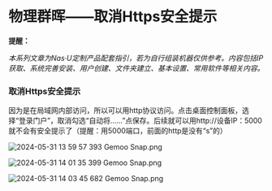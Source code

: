 # 物理群晖——取消Https安全提示

**提醒：**

*本系列文章为Nas·U定制产品配套指引，若为自行组装机器仅供参考。内容包括IP获取、系统完善安装、用户创建、文件夹建立、基本设置、常用软件等相关内容。*

### 取消Https安全提示

因为是在局域网内部访问，所以可以用http协议访问。点击桌面控制面板，选择“登录门户”，取消勾选“自动将……”点保存。后续就可以用http://设备IP：5000 就不会有安全提示了（提醒：用5000端口，前面的http是没有“s”的）

![2024-05-31 13 59 57 393  Gemoo Snap.png](https://nas-u.top/usr/uploads/2024/05/1547127057.png)

![2024-05-31 14 01 35 399  Gemoo Snap.png](https://nas-u.top/usr/uploads/2024/05/554679194.png)

![2024-05-31 14 03 45 682  Gemoo Snap.png](https://nas-u.top/usr/uploads/2024/05/783911300.png)